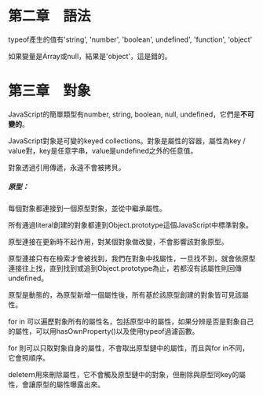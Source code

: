 # 第二章　語法

typeof產生的值有'string', 'number', 'boolean', undefined', 'function', 'object'

如果變量是Array或null，結果是'object'，這是錯的。


# 第三章　對象

JavaScript的簡單類型有number, string, boolean, null, undefined，它們是****不可變的****。

JavaScript對象是可變的keyed collections。對象是屬性的容器，屬性為key / value對，key是任意字串，value是undefined之外的任意值。

對象透過引用傳遞，永遠不會被拷貝。

##### 原型：

每個對象都連接到一個原型對象，並從中繼承屬性。

所有通過literal創建的對象都連到Object.prototype這個JavaScript中標準對象。

原型連接在更新時不起作用，對某個對象做改變，不會影響該對象原型。

原型連接只有在檢索才會被找到，我們在對象中找屬性，一旦找不到，就會依原型連接往上找，直到找到或追到Object.prototype為止，若都沒有該屬性則回傳undefined。

原型是動態的，為原型新增一個屬性後，所有基於該原型創建的對象皆可見該屬性。

for in 可以遍歷對象所有的屬性名，包括原型中的屬性，如果分辨是否是對象自己的屬性，可以用hasOwnProperty()以及使用typeof過濾函數。

for 則可以只取對象自身的屬性，不會取出原型鏈中的屬性，而且與for in不同，它會照順序。

deleteｍ用來刪除屬性，它不會觸及原型鏈中的對象，但刪除與原型同key的屬性，會讓原型的屬性曝露出來。
